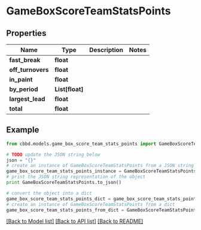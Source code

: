 # GameBoxScoreTeamStatsPoints


## Properties
Name | Type | Description | Notes
------------ | ------------- | ------------- | -------------
**fast_break** | **float** |  | 
**off_turnovers** | **float** |  | 
**in_paint** | **float** |  | 
**by_period** | **List[float]** |  | 
**largest_lead** | **float** |  | 
**total** | **float** |  | 

## Example

```python
from cbbd.models.game_box_score_team_stats_points import GameBoxScoreTeamStatsPoints

# TODO update the JSON string below
json = "{}"
# create an instance of GameBoxScoreTeamStatsPoints from a JSON string
game_box_score_team_stats_points_instance = GameBoxScoreTeamStatsPoints.from_json(json)
# print the JSON string representation of the object
print GameBoxScoreTeamStatsPoints.to_json()

# convert the object into a dict
game_box_score_team_stats_points_dict = game_box_score_team_stats_points_instance.to_dict()
# create an instance of GameBoxScoreTeamStatsPoints from a dict
game_box_score_team_stats_points_from_dict = GameBoxScoreTeamStatsPoints.from_dict(game_box_score_team_stats_points_dict)
```
[[Back to Model list]](../README.md#documentation-for-models) [[Back to API list]](../README.md#documentation-for-api-endpoints) [[Back to README]](../README.md)


